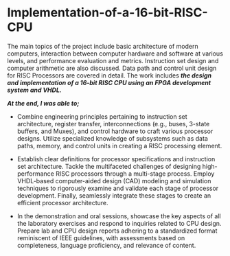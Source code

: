 # Implementation-of-a-16-bit-RISC-CPU

The main topics of the project include basic architecture of modern computers, interaction between computer hardware and software at various levels, and performance evaluation and metrics. Instruction set design and computer arithmetic are also discussed. Data path and control unit design for RISC Processors are covered in detail. The work includes **_the design and implementation of a 16-bit RISC CPU using an FPGA development system and VHDL._**

**_At the end, I was able to;_**

+ Combine engineering principles pertaining to instruction set architecture, register transfer, interconnections (e.g., buses, 3-state buffers, and Muxes), and control hardware to craft various processor designs. Utilize specialized knowledge of subsystems such as data paths, memory, and control units in creating a RISC processing element.

+ Establish clear definitions for processor specifications and instruction set architecture. Tackle the multifaceted challenges of designing high-performance RISC processors through a multi-stage process. Employ VHDL-based computer-aided design (CAD) modeling and simulation techniques to rigorously examine and validate each stage of processor development. Finally, seamlessly integrate these stages to create an efficient processor architecture.

+ In the demonstration and oral sessions, showcase the key aspects of all the laboratory exercises and respond to inquiries related to CPU design. Prepare lab and CPU design reports adhering to a standardized format reminiscent of IEEE guidelines, with assessments based on completeness, language proficiency, and relevance of content.
